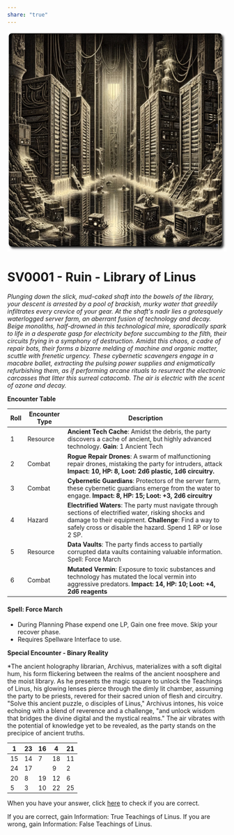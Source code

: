 ```yaml
---
share: "true"
---
```

![Flooded-Library](../Flooded-Library.png)
# SV0001 - Ruin - Library of Linus

*Plunging down the slick, mud-caked shaft into the bowels of the library, your descent is arrested by a pool of brackish, murky water that greedily infiltrates every crevice of your gear. At the shaft's nadir lies a grotesquely waterlogged server farm, an aberrant fusion of technology and decay. Beige monoliths, half-drowned in this technological mire, sporadically spark to life in a desperate gasp for electricity before succumbing to the filth, their circuits frying in a symphony of destruction. Amidst this chaos, a cadre of repair bots, their forms a bizarre melding of machine and organic matter, scuttle with frenetic urgency. These cybernetic scavengers engage in a macabre ballet, extracting the pulsing power supplies and enigmatically refurbishing them, as if performing arcane rituals to resurrect the electronic carcasses that litter this surreal catacomb. The air is electric with the scent of ozone and decay.*

**Encounter Table**

| Roll | Encounter Type | Description                                                                                                                                                                                                                    |
| ---- | -------------- | ------------------------------------------------------------------------------------------------------------------------------------------------------------------------------------------------------------------------------ |
| 1    | Resource       | **Ancient Tech Cache**: Amidst the debris, the party discovers a cache of ancient, but highly advanced technology. **Gain**: 1 Ancient Tech                                                                                    |
| 2    | Combat         | **Rogue Repair Drones**: A swarm of malfunctioning repair drones, mistaking the party for intruders, attack **Impact: 10, HP: 8, Loot: 2d6 plastic, 1d6 circuitry.**                                                           |
| 3    | Combat         | **Cybernetic Guardians**: Protectors of the server farm, these cybernetic guardians emerge from the water to engage. **Impact: 8, HP: 15; Loot: +3, 2d6 circuitry**                                                            |
| 4    | Hazard         | **Electrified Waters**: The party must navigate through sections of electrified water, risking shocks and damage to their equipment. **Challenge**: Find a way to safely cross or disable the hazard. Spend 1 RP or lose 2 SP. |
| 5    | Resource       | **Data Vaults**: The party finds access to partially corrupted data vaults containing valuable information. Spell: Force March                                                                                                 |
| 6    | Combat         | **Mutated Vermin**: Exposure to toxic substances and technology has mutated the local vermin into aggressive predators. **Impact: 14, HP: 10; Loot: +4, 2d6 reagents**                                                         |

#### Spell: Force March
- During Planning Phase expend one LP, Gain one free move. Skip your recover phase.
- Requires Spellware Interface to use.

**Special Encounter - Binary Reality**

*The ancient holography librarian, Archivus, materializes with a soft digital hum, his form flickering between the realms of the ancient noosphere and the moist library. As he presents the magic square to unlock the Teachings of Linus, his glowing lenses pierce through the dimly lit chamber, assuming the party to be priests, revered for their sacred union of flesh and circuitry. "Solve this ancient puzzle, o disciples of Linus," Archivus intones, his voice echoing with a blend of reverence and a challenge, "and unlock wisdom that bridges the divine digital and the mystical realms." The air vibrates with the potential of knowledge yet to be revealed, as the party stands on the precipice of ancient truths.

| 1   | 23  | 16  | 4   | 21  |
| --- | --- | --- | --- | --- |
| 15  | 14  | 7   | 18  | 11  |
| 24  | 17  |     | 9   | 2   |
| 20  | 8   | 19  | 12  | 6   |
| 5   | 3   | 10  | 22  | 25  |

When you have your answer, click [here](/adventures/Heretics-of-Linus/Binary-Reality.html) to check if you are correct.

If you are correct, gain Information: True Teachings of Linus.
If you are wrong, gain Information: False Teachings of Linus.
